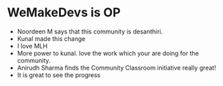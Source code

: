 # WeMakeDevs is OP

- Noordeen M says that this community is desanthiri.
- Kunal made this change
- I love MLH
- More power to kunal. love the work which your are doing for the community.
- Anirudh Sharma finds the Community Classroom initiative really great!
- It is great to see the progress
